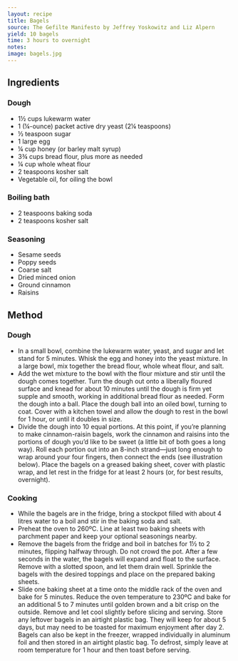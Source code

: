 ```yaml
---
layout: recipe
title: Bagels
source: The Gefilte Manifesto by Jeffrey Yoskowitz and Liz Alpern
yield: 10 bagels
time: 3 hours to overnight
notes: 
image: bagels.jpg
---
```


## Ingredients
### Dough
- 1½ cups lukewarm water
- 1 (¼-ounce) packet active dry yeast (2¼ teaspoons)
- ½ teaspoon sugar
- 1 large egg
- ¼ cup honey (or barley malt syrup)
- 3¾ cups bread flour, plus more as needed
- ¼ cup whole wheat flour
- 2 teaspoons kosher salt
- Vegetable oil, for oiling the bowl

### Boiling bath
- 2 teaspoons baking soda
- 2 teaspoons kosher salt

### Seasoning
- Sesame seeds
- Poppy seeds
- Coarse salt
- Dried minced onion
- Ground cinnamon
- Raisins

## Method
### Dough
- In a small bowl, combine the lukewarm water, yeast, and sugar and let stand for 5 minutes. Whisk the egg and honey into the yeast mixture. In a large bowl, mix together the bread flour, whole wheat flour, and salt.
- Add the wet mixture to the bowl with the flour mixture and stir until the dough comes together. Turn the dough out onto a liberally floured surface and knead for about 10 minutes until the dough is firm yet supple and smooth, working in additional bread flour as needed. Form the dough into a ball. Place the dough ball into an oiled bowl, turning to coat. Cover with a kitchen towel and allow the dough to rest in the bowl for 1 hour, or until it doubles in size.
- Divide the dough into 10 equal portions. At this point, if you’re planning to make cinnamon-raisin bagels, work the cinnamon and raisins into the portions of dough you’d like to be sweet (a little bit of both goes a long way). Roll each portion out into an 8-inch strand—just long enough to wrap around your four fingers, then connect the ends (see illustration below). Place the bagels on a greased baking sheet, cover with plastic wrap, and let rest in the fridge for at least 2 hours (or, for best results, overnight).

### Cooking
- While the bagels are in the fridge, bring a stockpot filled with about 4 litres water to a boil and stir in the baking soda and salt.
- Preheat the oven to 260ºC. Line at least two baking sheets with parchment paper and keep your optional seasonings nearby.
- Remove the bagels from the fridge and boil in batches for 1½ to 2 minutes, flipping halfway through. Do not crowd the pot. After a few seconds in the water, the bagels will expand and float to the surface. Remove with a slotted spoon, and let them drain well. Sprinkle the bagels with the desired toppings and place on the prepared baking sheets.
- Slide one baking sheet at a time onto the middle rack of the oven and bake for 5 minutes. Reduce the oven temperature to 230ºC and bake for an additional 5 to 7 minutes until golden brown and a bit crisp on the outside. Remove and let cool slightly before slicing and serving. Store any leftover bagels in an airtight plastic bag. They will keep for about 5 days, but may need to be toasted for maximum enjoyment after day 2. Bagels can also be kept in the freezer, wrapped individually in aluminum foil and then stored in an airtight plastic bag. To defrost, simply leave at room temperature for 1 hour and then toast before serving.
